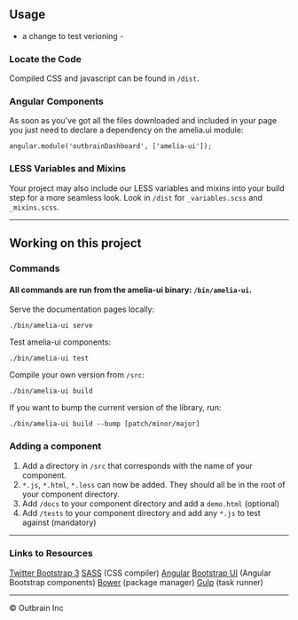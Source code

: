 
## Usage
- a change to test verioning -
### Locate the Code

Compiled CSS and javascript can be found in `/dist`.

### Angular Components

As soon as you've got all the files downloaded and included in your page you just need to declare a dependency on the amelia.ui module:

```
angular.module('outbrainDashboard', ['amelia-ui']);
```

### LESS Variables and Mixins

Your project may also include our LESS variables and mixins into your build step for a more seamless look. Look in `/dist` for `_variables.scss` and `_mixins.scss`.

***

## Working on this project

### Commands

#### All commands are run from the amelia-ui binary: `/bin/amelia-ui`.

Serve the documentation pages locally:

```
./bin/amelia-ui serve
```

Test amelia-ui components:

```
./bin/amelia-ui test
```

Compile your own version from `/src`:

```
./bin/amelia-ui build
```

If you want to bump the current version of the library, run:

```
./bin/amelia-ui build --bump [patch/minor/major]
```

### Adding a component

1. Add a directory in `/src` that corresponds with the name of your component.
2. `*.js`, `*.html`, `*.less` can now be added. They should all be in the root of your component directory.
3. Add `/docs` to your component directory and add a `demo.html` (optional)
4. Add `/tests` to your component directory and add any `*.js` to test against (mandatory)

***

### Links to Resources
[Twitter Bootstrap 3](http://getbootstrap.com/)
[SASS](http://sass-lang.com/) (CSS compiler)
[Angular](http://angularjs.org/)
[Bootstrap UI](http://angular-ui.github.io/bootstrap/) (Angular Bootstrap components)
[Bower](http://bower.io/) (package manager)
[Gulp](http://gulpjs.com/) (task runner)

***

&copy; Outbrain Inc
